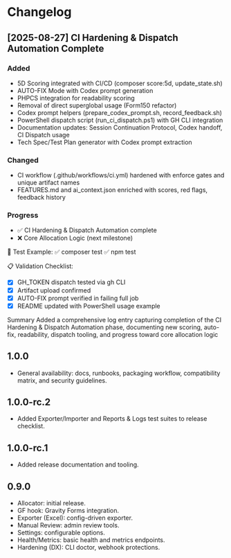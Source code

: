 # Changelog

## [2025-08-27] CI Hardening & Dispatch Automation Complete

### Added
- 5D Scoring integrated with CI/CD (composer score:5d, update_state.sh)
- AUTO-FIX Mode with Codex prompt generation
- PHPCS integration for readability scoring
- Removal of direct superglobal usage (Form150 refactor)
- Codex prompt helpers (prepare_codex_prompt.sh, record_feedback.sh)
- PowerShell dispatch script (run_ci_dispatch.ps1) with GH CLI integration
- Documentation updates: Session Continuation Protocol, Codex handoff, CI Dispatch usage
- Tech Spec/Test Plan generator with Codex prompt extraction

### Changed
- CI workflow (.github/workflows/ci.yml) hardened with enforce gates and unique artifact names
- FEATURES.md and ai_context.json enriched with scores, red flags, feedback history

### Progress
- ✅ CI Hardening & Dispatch Automation complete
- ❌ Core Allocation Logic (next milestone)

🧪 Test Example:
✅ composer test
✅ npm test

📋 Validation Checklist:
- [x] GH_TOKEN dispatch tested via gh CLI
- [x] Artifact upload confirmed
- [x] AUTO-FIX prompt verified in failing full job
- [x] README updated with PowerShell usage example

Summary
Added a comprehensive log entry capturing completion of the CI Hardening & Dispatch Automation phase, documenting new scoring, auto-fix, readability, dispatch tooling, and progress toward core allocation logic


## 1.0.0
- General availability: docs, runbooks, packaging workflow, compatibility matrix, and security guidelines.


## 1.0.0-rc.2
- Added Exporter/Importer and Reports & Logs test suites to release checklist.

## 1.0.0-rc.1
- Added release documentation and tooling.

## 0.9.0
- Allocator: initial release.
- GF hook: Gravity Forms integration.
- Exporter (Excel): config-driven exporter.
- Manual Review: admin review tools.
- Settings: configurable options.
- Health/Metrics: basic health and metrics endpoints.
- Hardening (DX): CLI doctor, webhook protections.
